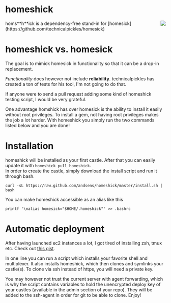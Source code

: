 homeshick
=========
<div style="float: right"><img src="http://i.imgur.com/3zAK9.jpg"></div>
homs**h**ick is a dependency-free stand-in for [homesick](https://github.com/technicalpickles/homesick)

# homeshick vs. homesick #
The goal is to mimick homesick in functionality so that it can be a drop-in replacement.

_Functionality_ does however not include **reliability**. technicalpickles has created a ton of tests for his tool, I'm not going to do that.

If anyone were to send a pull request adding some kind of homeshick testing script, I would be very grateful.

One advantage homshick has over homesick is the ability to install it easily without root privileges.
To install a gem, not having root privileges makes the job a lot harder.
With homeshick you simply run the two commands listed below and you are done!

# Installation #
homeshick will be installed as your first castle. After that you can easily update it with `homeshick pull homeshick`.  
In order to create the castle, simply download the install script and run it through bash.
```
curl -sL https://raw.github.com/andsens/homeshick/master/install.sh | bash
```

You can make homeshick accessible as an alias like this
```
printf '\nalias homesick="$HOME/.homeshick"' >> .bashrc
```

# Automatic deployment #
After having launched ec2 instances a lot, I got tired of installing zsh, tmux etc.
Check out [this gist](https://gist.github.com/2913223).

In one line you can run a script which installs your favorite shell and multiplexer.
It also installs homeshick, which then clones and symlinks your castle(s).
To clone via ssh instead of https, you will need a private key.

You may however not trust the current server with agent forwarding,
which is why the script contains variables to hold the unencrypted deploy key of your castles
(available in the admin section of your repo).
They will be added to the ssh-agent in order for git to be able to clone. Enjoy!
